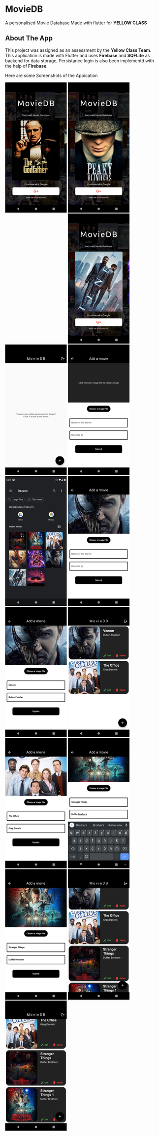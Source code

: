 # MovieDB

A personalised Movie Database Made with flutter for **YELLOW CLASS**

## About The App

This project was assigned as an assessment by the **Yellow Class Team**.
This application is made with Flutter and uses **Firebase** and **SQFLite** as backend for data storage, Persistance login is also been implementd with the help of **Firebase**.

Here are some Screenshots of the Appication 

<img src = "https://github.com/Somsubro-Banerjee/movielib/blob/main/screenshots/1.png" width="200"/>    <img src = "https://github.com/Somsubro-Banerjee/movielib/blob/main/screenshots/2.png" width="200"/>    <img srg = "https://github.com/Somsubro-Banerjee/movielib/blob/main/screenshots/3.png" width="200"/>    <img src = "https://github.com/Somsubro-Banerjee/movielib/blob/main/screenshots/4.png" width="200"/>    <img src = "https://github.com/Somsubro-Banerjee/movielib/blob/main/screenshots/5.png" width="200"/>    <img src = "https://github.com/Somsubro-Banerjee/movielib/blob/main/screenshots/6.png" width="200"/>    <img src = "https://github.com/Somsubro-Banerjee/movielib/blob/main/screenshots/7.png" width="200"/>    <img src = "https://github.com/Somsubro-Banerjee/movielib/blob/main/screenshots/8.png" width="200"/>    <img src = "https://github.com/Somsubro-Banerjee/movielib/blob/main/screenshots/9.png" width="200"/>    <img src = "https://github.com/Somsubro-Banerjee/movielib/blob/main/screenshots/10.png" width="200"/>   <img src = "https://github.com/Somsubro-Banerjee/movielib/blob/main/screenshots/11.png" width="200"/>   <img src = "https://github.com/Somsubro-Banerjee/movielib/blob/main/screenshots/12.png" width="200"/>   <img src = "https://github.com/Somsubro-Banerjee/movielib/blob/main/screenshots/13.png" width="200"/>   <img src = "https://github.com/Somsubro-Banerjee/movielib/blob/main/screenshots/14.png" width="200"/>   <img src = "https://github.com/Somsubro-Banerjee/movielib/blob/main/screenshots/15.png" width="200"/>
